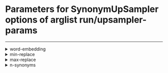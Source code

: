 # Parameters for SynonymUpSampler options of arglist run/upsampler-params

---


<details style="margin-left:2em">
<summary style="margin-left:-2em">word-embedding</summary>


_Path to the word embedding file to use to determine synonyms_

Argument type: str

This argument has no default value



---



Supported hyperparameter specs: values

</details>


<details style="margin-left:2em">
<summary style="margin-left:-2em">min-replace</summary>


_Minimum amount of words to replace per issue_

Argument type: int (minimum: 1)

Default value: 10



---



Supported hyperparameter specs: values and range

</details>


<details style="margin-left:2em">
<summary style="margin-left:-2em">max-replace</summary>


_Maximum amount of words to replace per issue_

Argument type: int (minimum: 1)

Default value: 20



---



Supported hyperparameter specs: values and range

</details>


<details style="margin-left:2em">
<summary style="margin-left:-2em">n-synonyms</summary>


_Amount of synonyms to consider per replacement_

Argument type: int (minimum: 1)

Default value: 5



---



Supported hyperparameter specs: values and range

</details>
